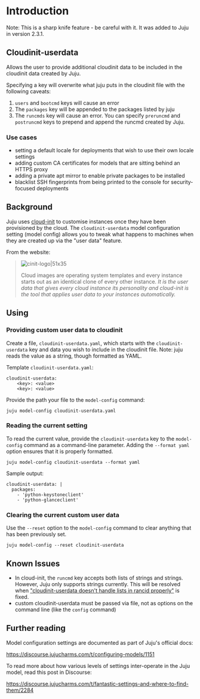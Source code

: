 Introduction
===

Note: This is a sharp knife feature - be careful with it. It was added to Juju in version 2.3.1.


Cloudinit-userdata
--
Allows the user to provide additional cloudinit data to be included in the cloudinit data created by Juju.

Specifying a key will overwrite what juju puts in the cloudinit file with the following caveats: 
1. `users` and `bootcmd` keys will cause an error
2. The `packages` key will be appended to the packages listed by juju
3. The `runcmds` key will cause an error.  You can specify `preruncmd` and `postruncmd` keys to prepend and append the runcmd created by Juju.


### Use cases

- setting a default locale for deployments that wish to use their own locale settings
- adding custom CA certificates for models that are sitting behind an HTTPS proxy 
- adding a private apt mirror to enable private packages to be installed
- blacklist SSH fingerprints from being printed to the console for security-focused deployments

## Background

Juju uses [cloud-init](cloud-init.io) to customise instances once they have been provisioned by the cloud. The `cloudinit-userdata` model configuration setting (model config) allows you to tweak what happens to machines when they are created up via the "user data" feature.

From the website:

> ![cinit-logo|51x35](upload://ndGkV8MfQVYoMSYDu9OXQQAyVxK.png) 
>
> Cloud images are operating system templates and every instance starts out as an identical clone of every other instance. *It is the user data that gives every cloud instance its personality and cloud-init is the tool that applies user data to your instances automatically.*

Using
--

### Providing custom user data to cloudinit

Create a file, `cloudinit-userdata.yaml`, which starts with the `cloudinit-userdata` key and data you wish to include in the cloudinit file.  Note: juju reads the value as a string, though formatted as YAML.

Template `cloudinit-userdata.yaml`:

```plain
cloudinit-userdata:
    <key>: <value>
    <key>: <value>
```

Provide the path your file to the `model-config` command:


```plain
juju model-config cloudinit-userdata.yaml
```

### Reading the current setting

To read the current value, provide the `cloudinit-userdata` key to the `model-config` command as a command-line parameter. Adding the `--format yaml` option ensures that it is properly formatted.

```plain
juju model-config cloudinit-userdata --format yaml
```

Sample output:

    cloudinit-userdata: |
      packages:
        - 'python-keystoneclient'
        - 'python-glanceclient'

### Clearing the current custom user data

Use the `--reset` option to the `model-config` command to clear anything that has been previously set.

```plain
juju model-config --reset cloudinit-userdata
```

Known Issues
--
- In cloud-init, the `runcmd` key accepts both lists of strings and strings. However, Juju only supports strings currently. This will be resolved when ["cloudinit-userdata doesn't handle lists in rancid properly"](https://bugs.launchpad.net/juju/+bug/1759398) is fixed.
- custom cloudinit-userdata must be passed via file, not as options on the command line (like the `config` command)


## Further reading

Model configuration settings are documented as part of Juju's official docs:

https://discourse.jujucharms.com/t/configuring-models/1151

To read more about how various levels of settings inter-operate in the Juju model, read this post in Discourse:

https://discourse.jujucharms.com/t/fantastic-settings-and-where-to-find-them/2284
